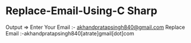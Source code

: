 # Replace-Email-Using-C Sharp

Output
=>
Enter Your Email :- akhandpratapsingh840@gmail.com
Replace Email :-akhandpratapsingh840[atrate]gmail[dot]com
